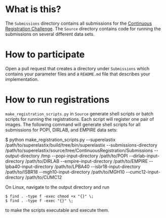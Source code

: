 # What is this?
The `Submissions` directory contains all submissions for the [Continuous Registration Challenge](https://continuousregistration.grand-challenge.org/). The `Source` directory contains code for running the submissions on several different data sets.

# How to participate
Open a pull request that creates a directory under `Submissions` which contains your parameter files and a `README.md` file that describes your implementation.

# How to run registrations
`make_registration_scripts.py` in `Source` generate shell scripts or batch scripts for running the registrations. Each script will register one pair of images. The following command will generate shell scripts for all submissions for POPI, DIRLAB, and EMPIRE data sets:

   $ python make_registration_scripts.py
      --superelastix /path/to/superelastix/build/tree/bin/superelastix
      --submissions-directory /path/to/superelastix/source/tree/ContinuousRegistration/Submissions
      --output-directory /tmp
      --popi-input-directory /path/to/POPI
      --dirlab-input-directory /path/to/DIRLAB
      --empire-input-directory /path/to/EMPIRE
      --lpba40-input-directory /path/to/LPBA40
      --isbr18-input-directory /path/to/ISBR18
      --mgh10-input-directory /path/to/MGH10
      --cumc12-input-directory /path/to/CUMC12

On Linux, navigate to the output directory and run

    $ find . -type f -exec chmod +x "{}" \;
    $ find . -type f -exec "{}" \;

to make the scripts executable and execute them.